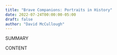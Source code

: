```yaml
---
title: "Brave Companions: Portraits in History"
date: 2022-07-24T00:00:00-05:00
draft: false
author: "David McCullough"
---
```


SUMMARY

<!--more-->

CONTENT